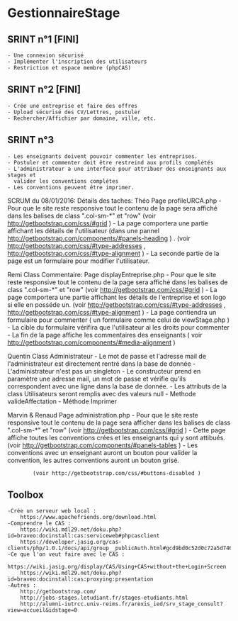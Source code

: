 # GestionnaireStage

SRINT n°1 [FINI]
-----------------
	- Une connexion sécurisé
	- Implémenter l'inscription des utilisateurs
	- Restriction et espace membre (phpCAS)

SRINT n°2 [FINI]
-----------------
	- Crée une entreprise et faire des offres
	- Upload sécurisé des CV/Lettres, postuler 
	- Rechercher/Affichier par domaine, ville, etc.

SRINT n°3 
-----------------
	- Les enseignants doivent pouvoir commenter les entreprises.
	- Postuler et commenter doit être restreind aux profils complétés
	- L'administrateur a une interface pour attribuer des enseignants aux stages et
	  valider les conventions complétes
	- Les conventions peuvent être imprimer.

SCRUM du 08/01/2016: 
Détails des taches:
Théo
	Page profileURCA.php
		- Pour que le site reste responsive tout le contenu de la page sera affiché dans les balises de class ".col-sm-*" et "row"
			(voir http://getbootstrap.com/css/#grid )
		- La page comportera une partie affichant les détails de l'utilisateur (dans une pannel http://getbootstrap.com/components/#panels-heading ) .
			(voir http://getbootstrap.com/css/#type-addresses ,  http://getbootstrap.com/css/#type-alignment )
		- La seconde partie de la page est un formulaire pour modifier l'utilisateur.

Remi
	Class Commentaire:
	Page displayEntreprise.php
		- Pour que le site reste responsive tout le contenu de la page sera affiché dans les balises de class ".col-sm-*" et "row"
			(voir http://getbootstrap.com/css/#grid )
		- La page comportera une partie affichant les détails de l'entreprise  et son logo si elle en posséde un.
			(voir http://getbootstrap.com/css/#type-addresses ,  http://getbootstrap.com/css/#type-alignment )
		- La page contiendra un formulaire pour commenter ( un formulaire comme celui de viewStage.php )
		- La cible du formulaire vérifira que l'utilisateur ai les droits pour commenter
		- La fin de la page affiche les commentaires des enseignants ( voir http://getbootstrap.com/components/#media-alignment )

Quentin
	Class Administrateur
		- Le mot de passe et l'adresse mail de l'administrateur est directement rentré dans la base de donnée 
		- L'administrateur n'est pas un singleton
		- Le constructeur prend en paramètre une adresse mail, un mot de passe et vérifie qu'ils correspondent avec une ligne dans la base de donnée.
		- Les attributs de la class Utilisateurs seront remplis avec des valeurs null
		- Methode valideAffectation
		- Méthode Imprimer

Marvin & Renaud
	Page administration.php
		- Pour que le site reste responsive tout le contenu de la page sera afficher dans les balises de class ".col-sm-*" et "row"
			(voir http://getbootstrap.com/css/#grid )
		- Cette page affiche toutes les conventions crées et les enseignants qui y sont attibués.
			(voir http://getbootstrap.com/components/#panels-tables )
		- Les conventions avec un enseignant auront un bouton pour valider la convention, les autres conventions auront un bouton grisé.

			(voir http://getbootstrap.com/css/#buttons-disabled )
Toolbox
-----------------
	-Crée un serveur web local :
		https://www.apachefriends.org/download.html
	-Comprendre le CAS :
		https://wiki.mdl29.net/doku.php?id=braveo:docinstall:cas:serviceweb#phpcasclient
		https://developer.jasig.org/cas-clients/php/1.0.1/docs/api/group__publicAuth.html#gcd9bd0c52d0c72a5d746365c4808527a
	-Ce que l'on veut faire avec le CAS :
		https://wiki.jasig.org/display/CAS/Using+CAS+without+the+Login+Screen
	 	https://wiki.mdl29.net/doku.php?id=braveo:docinstall:cas:proxying:presentation
	-Autres :
		http://getbootstrap.com/
		http://jobs-stages.letudiant.fr/stages-etudiants.html
		http://alumni-iutrcc.univ-reims.fr/arexis_ied/srv_stage_consult?view=accueil&idstage=0
		
